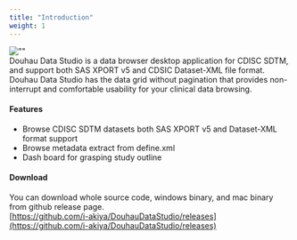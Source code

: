 ```yaml
---
title: "Introduction"
weight: 1
---
```

![""](images/icon.png)  
Douhau Data Studio is a data browser desktop application for CDISC SDTM, and support both SAS XPORT v5 and CDSIC Dataset-XML file format.
Douhau Data Studio has the data grid without pagination that provides non-interrupt and comfortable usability for your clinical data browsing.

#### Features
- Browse CDISC SDTM datasets both SAS XPORT v5 and Dataset-XML format support  
- Browse metadata extract from define.xml  
- Dash board for grasping study outline  

#### Download
You can download whole source code, windows binary, and mac binary from github release page.  
[https://github.com/i-akiya/DouhauDataStudio/releases](https://github.com/i-akiya/DouhauDataStudio/releases)
